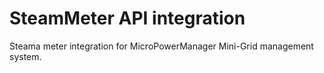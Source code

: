 # SteamMeter API integration

Steama meter integration for MicroPowerManager Mini-Grid management system.




